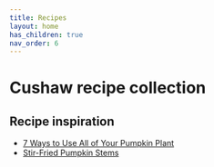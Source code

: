 ```yaml
---
title: Recipes
layout: home
has_children: true
nav_order: 6
---
```


# Cushaw recipe collection

## Recipe inspiration

- [7 Ways to Use All of Your Pumpkin Plant](https://ourpermaculturelife.com/7-ways-to-use-all-of-your-pumpkin-plant/)
- [Stir-Fried Pumpkin Stems](https://recipeyum.com.au/asian-stir-fried-pumpkin-stems/)
